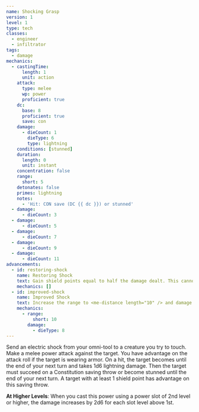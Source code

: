 ```yaml
---
name: Shocking Grasp
version: 1
level: 1
type: tech
classes:
  - engineer
  - infiltrator
tags:
  - damage
mechanics:
  - castingTime:
      length: 1
      unit: action
    attack:
      type: melee
      wp: power
      proficient: true
    dc:
      base: 8
      proficient: true
      save: con
    damage:
      - dieCount: 1
        dieType: 6
        type: lightning
    conditions: [stunned]
    duration:
      length: 0
      unit: instant
    concentration: false
    range:
      short: 5
    detonates: false
    primes: lightning
    notes:
      - 'Hit: CON save (DC {{ dc }}) or stunned'
  - damage:
      - dieCount: 3
  - damage:
      - dieCount: 5
  - damage:
      - dieCount: 7
  - damage:
      - dieCount: 9
  - damage:
      - dieCount: 11
advancements:
  - id: restoring-shock
    name: Restoring Shock
    text: Gain shield points equal to half the damage dealt. This cannot increase your shield points beyond their maximum capacity.
    mechanics: []
  - id: improved-shock
    name: Improved Shock
    text: Increase the range to <me-distance length="10" /> and damage to d8.
    mechanics:
      - range:
          short: 10
        damage:
          - dieType: 8
---
```

Send an electric shock from your omni-tool to a creature you try to touch. Make a melee power attack against the target.
You have advantage on the attack roll if the target is wearing armor. On a hit, the target becomes
<me-condition id="primed" sub="lightning"/> until the end of your next turn and takes 1d6 lightning damage.
Then the target must succeed on a Constitution saving throw or become stunned until the end of your next turn. A target
with at least 1 shield point has advantage on this saving throw.

__At Higher Levels__: When you cast this power using a power slot of 2nd level or higher, the damage increases
by 2d6 for each slot level above 1st.
